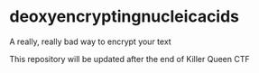 # deoxyencryptingnucleicacids
A really, really bad way to encrypt your text

This repository will be updated after the end of Killer Queen CTF
